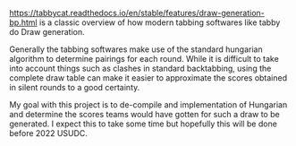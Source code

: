 https://tabbycat.readthedocs.io/en/stable/features/draw-generation-bp.html is a classic overview of how modern tabbing softwares like tabby do Draw generation.

Generally the tabbing softwares make use of the standard hungarian algorithm to determine pairings for each round. While it is difficult to take into account things such as clashes in standard backtabbing, using the complete draw table can make it easier to approximate the scores obtained in silent rounds to a good certainty.

My goal with this project is to de-compile and implementation of Hungarian  and determine the scores teams would have gotten for such a draw to be generated. I expect this to take some time but hopefully this will be done before 2022 USUDC.
